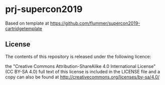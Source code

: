 # prj-supercon2019

Based on template at https://github.com/flummer/supercon2019-cartridgetemplate

## License

The contents of this repository is released under the following licence:

the "Creative Commons Attribution-ShareAlike 4.0 International License" (CC BY-SA 4.0) full text of this license is included in the LICENSE file and a copy can also be found at http://creativecommons.org/licenses/by-sa/4.0/
